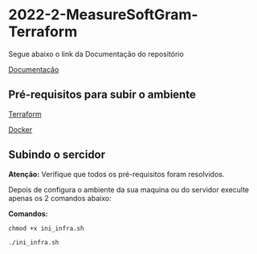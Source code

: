 # 2022-2-MeasureSoftGram-Terraform

Segue abaixo o link da Documentação do repositório

[Documentação](https://fga-eps-mds.github.io/2022-2-MeasureSoftGram-Terraform/#/)


## Pré-requisitos  para subir o ambiente

[Terraform](./documentation/Install-terraform.md)

[Docker](https://docs.docker.com/engine/install/ubuntu/)


## Subindo o sercidor

**Atenção:** Verifique que todos os pré-requisitos foram resolvidos.

Depois de configura o ambiente da sua maquina ou do servidor execulte apenas os 2 comandos abaixo:

**Comandos:**

```chmod +x ini_infra.sh```

```./ini_infra.sh```